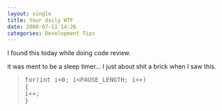 ```yaml
---
layout: single
title: Your daily WTF
date: 2008-07-11 14:26
categories: Development Tips
---
```

I found this today while doing code review.

it was ment to be a sleep timer...
I just about shit a brick when I saw this.
<blockquote>
<pre>for(int i=0; i&lt;PAUSE_LENGTH; i++)
{
i++;
}</pre>
</blockquote>
